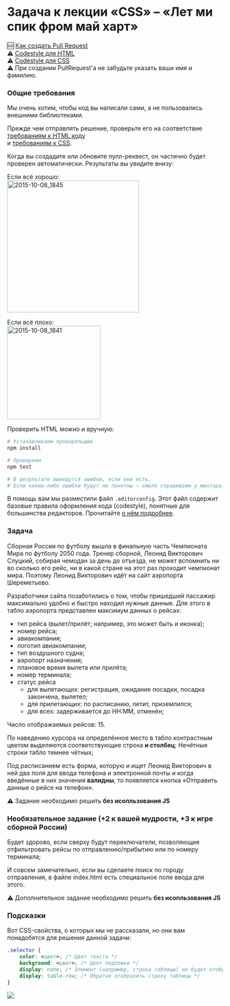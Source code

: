 # Задача к лекции «CSS» – «Лет ми спик фром май харт»

:sos: [Как создать Pull Request](https://github.com/urfu-2015/guides/blob/master/how-to-pull-request.md)  
:warning: [Codestyle для HTML](https://github.com/urfu-2015/guides/blob/master/html-codestyle.md)  
:warning: [Codestyle для CSS](https://github.com/urfu-2015/guides/blob/master/css-codestyle.md)  
:warning: При создании PullRequest'а не забудьте указать ваши имя и фамилию.

### Общие требования

Мы очень хотим, чтобы код вы написали сами, а не пользовались внешними библиотеками.

Прежде чем отправлять решение, проверьте его на соответствие [требованиям к HTML коду](https://github.com/urfu-2015/guides/blob/master/html-codestyle.md)   
и [требованиям к CSS](https://github.com/urfu-2015/guides/blob/master/css-codestyle.md).

Когда вы создадите или обновите пулл-реквест, он частично будет проверен
автоматически. Результаты вы увидите внизу:

Если всё хорошо:  
<img width="308" alt="2015-10-08_1845" src="https://cloud.githubusercontent.com/assets/4534405/10368030/ccc43228-6dec-11e5-925e-47793862d13e.png">

Если всё плохо:  
<img width="218" alt="2015-10-08_1841" src="https://cloud.githubusercontent.com/assets/4534405/10367916/60487fc8-6dec-11e5-9e1d-2a1b15da2220.png">

Проверить HTML можно и вручную:
```sh
# Устанавливаем проверяльщик
npm install

# Проверяем
npm test

# В результате выведутся ошибки, если они есть.
# Если какие-либо ошибки будут не понятны – смело спрашиваем у ментора.
```

В помощь вам мы разместили файл `.editorconfig`. Этот файл содержит базовые
правила оформления кода (codestyle), понятные для большинства редакторов.
Прочитайте [о нём подробнее](https://github.com/urfu-2015/guides/blob/master/editorconfig.md).

### Задача

Сборная России по футболу вышла в финальную часть Чемпионата Мира по футболу
2050 года. Тренер сборной, Леонид Викторович Слуцкий, собирая чемодан за день
до отъезда, не может вспомнить ни во сколько его рейс, ни в какой стране на этот
раз проходит чемпионат мира. Поэтому Леонид Викторович идёт на сайт аэропорта
Шереметьево.

Разработчики сайта позаботились о том, чтобы пришедший пассажир максимально
удобно и быстро находил нужные данные. Для этого в табло аэропорта представлен
максимум данных о рейсах:

* тип рейса (вылет/прилёт; например, это может быть и иконка);
* номер рейса;
* авиакомпания;
* логотип авиакомпании;
* тип воздушного судна;
* аэропорт назначения;
* плановое время вылета или прилёта;
* номер терминала;
* статус рейса
    * для вылетающих: регистрация, ожидание посадки, посадка закончена, вылетел;
    * для прилетающих: по расписанию, летит, приземлился;
    * для всех: задерживается до HH:MM, отменён;


Число отображаемых рейсов: 15.

По наведению курсора на определённое место в табло контрастным цветом выделяются
соответствующие строка __и столбец__; Нечётные строки табло темнее чётных;

Под расписанием есть форма, которую и ищет Леонид Викторович в ней два поля для
ввода телефона и электронной почты и когда введённые в них значения __валидны__,
то появляется кнопка «Отправить данные о рейсе на телефон».

:warning: Задание необходимо решить __без исопльзования JS__

### Необязательное задание (+2 к вашей мудрости, +3 к игре сборной России)

Будет здорово, если сверху будут переключатели, позволяющие отфильтровать рейсы
по отправлению/прибытию или по номеру терминала;

И совсем замечательно, если вы сделаете поиск по городу отправления,
в файле index.html есть специальное поле ввода для этого.

:warning: Дополнительное задание необходимо решить __без исопльзования JS__

### Подсказки

Вот CSS-свойства, о которых мы не рассказали, но они вам понадобятся для решения
данной задачи:

```css
.selector {
    color: <цвет>; /* Цвет текста */
    background: <цвет>; /* Цвет подложки */
    display: none; /* Элемент (например, строка таблицы) не будет отображаться */
    display: table-row; /* Обратно отобразить строку таблицы */
}
```

![](http://cs303515.vk.me/v303515067/24a5/y59olA7BBkk.jpg)
